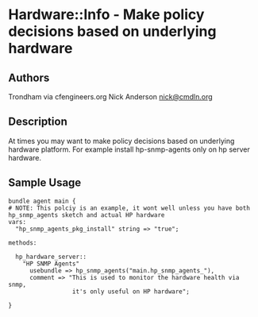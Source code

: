 # Hardware::Info - Make policy decisions based on underlying hardware

## Authors
Trondham via cfengineers.org
Nick Anderson <nick@cmdln.org>

## Description
At times you may want to make policy decisions based on underlying hardware
platform. For example install hp-snmp-agents only on hp server hardware.

## Sample Usage

    bundle agent main {
    # NOTE: This polciy is an example, it wont well unless you have both hp_snmp_agents sketch and actual HP hardware
    vars:
      "hp_snmp_agents_pkg_install" string => "true";

    methods:

      hp_hardware_server::
        "HP SNMP Agents"
          usebundle => hp_snmp_agents("main.hp_snmp_agents_"),
          comment => "This is used to monitor the hardware health via snmp,
                      it's only useful on HP hardware";

    }


